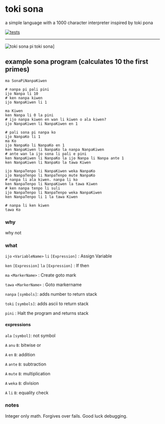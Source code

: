 # toki sona

a simple language with a 1000 character interpreter inspired by toki pona

[![tests](https://github.com/dmadisetti/sona.js/actions/workflows/tests.yml/badge.svg)](https://github.com/dmadisetti/sona.js/actions/workflows/tests.yml)

---

![toki sona pi toki sona](https://raw.githubusercontent.com/dmadisetti/sona.js/sona.png)]

## example sona program (calculates 10 the first primes)
```
ma SonaPiNanpaKiwen

# nanpa pi pali pini
ijo Nanpa li 10
# ken nanpa kiwen
ijo NanpaKiwen li 1

ma Kiwen
ken Nanpa li 0 la pini
# ijo nanpa kiwen en wan li kiwen o ala kiwen?
ijo NanpaKiwen li NanpaKiwen en 1

# pali sona pi nanpa ko
ijo NanpaKo li 1
ma Ko
ijo NanpaKo li NanpaKo en 1
ken NanpaKiwen li NanpaKo la nanpa NanpaKiwen
# ante wan la ijo sona li pali e pini
ken NanpaKiwen li NanpaKo la ijo Nanpa li Nanpa ante 1
ken NanpaKiwen li NanpaKo la tawa Kiwen

ijo NanpaTenpo li NanpaKiwen weka NanpaKo
ijo NanpaTenpo li NanpaTenpo mute NanpaKo
# nanpa li ala kiwen. nanpa li ko
ken NanpaTenpo li NanpaKiwen la tawa Kiwen
# ken nanpa tenpo li suli
ijo NanpaTenpo li NanpaTenpo weka NanpaKiwen
ken NanpaTenpo li 1 la tawa Kiwen

# nanpa li ken kiwen
tawa Ko
```

### why

why not

### what

`ijo` `<VariableName>` `li` `[Expression]` : Assign Variable

`ken` `[Expression]` `la` `[Expression]` : If then

`ma` `<MarkerName>` : Create goto mark

`tawa` `<MarkerName>` : Goto markername

`nanpa` `[symbols]`: adds number to return stack

`toki` `[symbols]`: adds ascii to return stack

`pini` : Halt the program and returns stack

#### expressions

`ala` `[symbol]`: not symbol

`A` `anu` `B`: bitwise or

`A` `en` `B`: addition

`A` `ante` `B`: subtraction

`A` `mute` `B`: multiplication

`A` `weka` `B`: division

`A` `li` `B`: equality check

### notes

Integer only math. Forgives over fails. Good luck debugging.

